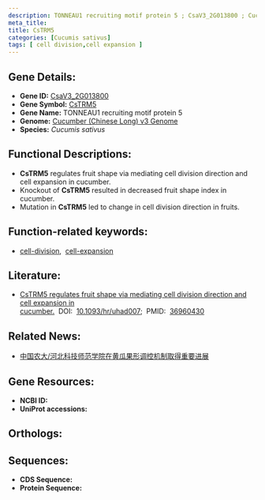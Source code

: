 ```yaml
---
description: TONNEAU1 recruiting motif protein 5 ; CsaV3_2G013800 ; Cucumis sativus
meta_title:
title: CsTRM5
categories: [Cucumis sativus]
tags: [ cell division,cell expansion ]
---
```


## Gene Details:
- **Gene ID:**	[CsaV3_2G013800]()
- **Gene Symbol:** <u>CsTRM5</u>
- **Gene Name:** TONNEAU1 recruiting motif protein 5
- **Genome:** [Cucumber (Chinese Long) v3 Genome]()
- **Species:** *Cucumis sativus*

## Functional Descriptions:
   - **CsTRM5** regulates fruit shape via mediating cell division direction and cell expansion in cucumber.
   - Knockout of **CsTRM5** resulted in decreased fruit shape index in cucumber.
   - Mutation in **CsTRM5** led to change in cell division direction in fruits.

## Function-related keywords:
   - [cell-division](/tags/cell-division/),&nbsp;&nbsp;[cell-expansion](/tags/cell-expansion/)

## Literature:
   - [CsTRM5 regulates fruit shape via mediating cell division direction and cell expansion in cucumber.](https://academic.oup.com/hr/article/10/3/uhad007/7010753?login=true)&nbsp;&nbsp;DOI:&nbsp;&nbsp;[10.1093/hr/uhad007](https://academic.oup.com/hr/article/10/3/uhad007/7010753?login=true);&nbsp;&nbsp;PMID:&nbsp;&nbsp;[36960430](https://pubmed.ncbi.nlm.nih.gov/36960430/)

## Related News:
   - [中国农大/河北科技师范学院在黄瓜果形调控机制取得重要进展](https://mp.weixin.qq.com/s?__biz=MzIyOTY2NDYyNQ==&mid=2247564661&idx=3&sn=a2258d982620df085bcac65fb6c9f05f&chksm=e8bc8f6bdfcb067d4d9f80ff8e4574912d859724a758190bc3fd840a70e2fa15f205d94591a9&scene=27#wechat_redirect)

## Gene Resources:
- **NCBI ID:**  [](https://www.ncbi.nlm.nih.gov/gene/?term=)
- **UniProt accessions:** [](https://www.uniprot.org/uniprotkb//entry)

## Orthologs:

## Sequences:
- **CDS Sequence:**
- **Protein Sequence:**
